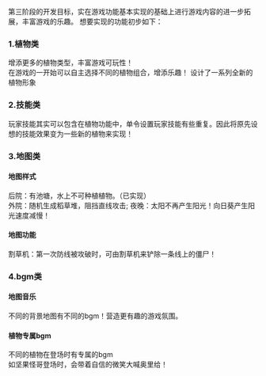 第三阶段的开发目标，实在游戏功能基本实现的基础上进行游戏内容的进一步拓展，丰富游戏的乐趣。
想要实现的功能初步如下：



### 1.植物类
增添更多的植物类型，丰富游戏可玩性！  
在游戏的一开始可以自主选择不同的植物组合，增添乐趣！
设计了一系列全新的植物形象

### 2.技能类
玩家技能其实可以包含在植物功能中，单令设置玩家技能有些重复。因此将原先设想的技能效果变为一些新的植物来实现！  



### 3.地图类
#### 地图样式
后院：有池塘，水上不可种植植物。（已实现）  
外院：随机生成稻草堆，阻挡直线攻击;
夜晚：太阳不再产生阳光！向日葵产生阳光速度减慢！

#### 地图功能
割草机：第一次防线被攻破时，可由割草机来铲除一条线上的僵尸！




### 4.bgm类
#### 地图音乐
不同的背景地图有不同的bgm！营造更有趣的游戏氛围。
#### 植物专属bgm
不同的植物在登场时有专属的bgm  
如坚果怪哥登场时，会带着自信的微笑大喊奥里给！




